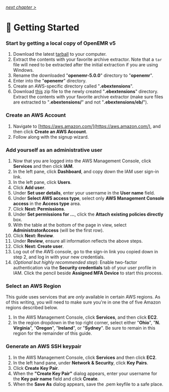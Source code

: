 _[next chapter >](02-Application-Backbone.md)_

# 🚴 Getting Started

### Start by getting a local copy of OpenEMR v5

1. Download the latest [tarball](http://sourceforge.net/projects/openemr/files/OpenEMR%20Current/5.0.0/openemr-5.0.0.tar.gz/download) to your computer.
2. Extract the contents with your favorite archive extractor. Note that a `tar` file will need to be extracted after the initial extraction if you are using Windows.
3. Rename the downloaded "**openemr-5.0.0**" directory to "**openemr**".
4. Enter into the "**openemr**" directory.
5. Create an AWS-specific directory called "**.ebextensions**".
6. Download [this](https://github.com/GoTeamEpsilon/OpenEMR-Cloud/raw/master/v1-Beta-AWS-Guide/assets/eb/eb.zip) zip file to the newly created "**.ebextensions**" directory. Extract the contents with your favorite archive extractor (make sure files are extracted to "**.ebextensions/**" and not "**.ebextensions/eb/**").

### Create an AWS Account

1. Navigate to [https://aws.amazon.com/](https://aws.amazon.com/), and then click **Create an AWS Account**.
2. Follow along with the signup wizard.

### Add yourself as an administrative user

1. Now that you are logged into the AWS Management Console, click **Services** and then click **IAM**.
2. In the left pane, click **Dashboard**, and copy down the IAM user sign-in link.
3. In the left pane, click **Users**.
4. Click **Add user**.
5. Under **Set user details**, enter your username in the **User name** field.
6. Under **Select AWS access type**, select only **AWS Management Console access** in the **Access type** area.
7. Click **Next: Permissions**.
8. Under **Set permissions for ...**, click the **Attach existing policies directly**  box.
9. With the table at the bottom of the page in view, select **AdministratorAccess** (will be the first row).
10. Click **Next: Review**.
11. Under **Review**, ensure all information reflects the above steps.
12. Click **Next: Create user**.
13. Log out of the AWS console, go to the sign-in link you copied down in step 2, and log in with your new credentials.
14. (_Optional but highly recommended step_): Enable two-factor authentication via the **Security credentials** tab of your user profile in IAM. Click the pencil beside **Assigned MFA Device** to start this process.

### Select an AWS Region

This guide uses services that are _only_ available in certain AWS regions. As of this writing, you will need to make sure you're in one the of five Amazon regions described below.

1. In the AWS Management Console, click **Services**, and then click **EC2**.
2. In the region dropdown in the top right corner, select either "**Ohio**", "**N. Virginia**", "**Oregon**", "**Ireland**", or "**Sydney**". Be sure to remain in this region for the remainder of this guide.

### Generate an AWS SSH keypair

1. In the AWS Management Console, click **Services** and then click **EC2**.
2. In the left hand pane, under **Network & Security**, click **Key Pairs**.
3. Click **Create Key Pair**.
4. When the **"Create Key Pair"** dialog appears, enter your username for the **Key pair name** field and click **Create**.
5. When the **Save As** dialog appears, save the .pem keyfile to a safe place.

